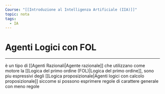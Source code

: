 ```yaml
---
Course: "[[Introduzione al Intelligenza Artificiale (IIA)]]"
topic: nota
tags:
  - IA
---
```


# Agenti Logici con FOL
---
è un tipo  di [[Agenti Razionali|Agente razionale]] che utilizzano come motore la [[Logica del primo ordine (FOL)|Logica del primo ordine]], sono piu espressivi degli [[Logica proposizionale|Agenti logici con calcolo proposizionale]] siccome si possono esprimere regole di carattere generale con meno regole 

